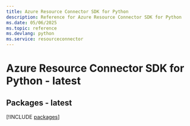 ```yaml
---
title: Azure Resource Connector SDK for Python
description: Reference for Azure Resource Connector SDK for Python
ms.date: 05/06/2025
ms.topic: reference
ms.devlang: python
ms.service: resourceconnector
---
```

# Azure Resource Connector SDK for Python - latest
## Packages - latest
[!INCLUDE [packages](resource-connector-index.md)]